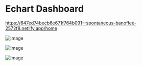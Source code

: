 # Echart Dashboard

https://647ed74becb6e671f764b091--spontaneous-banoffee-2572f8.netlify.app/home


![image](https://github.com/sachinCh001/DashBoard-FrameWork/assets/121339822/0f1ae0e6-1626-49d4-9ca0-2db2141b4b82)

![image](https://github.com/sachinCh001/DashBoard-FrameWork/assets/121339822/b7ca7b15-aee5-4881-aaf2-f8eb698f99d9)


![image](https://github.com/sachinCh001/DashBoard-FrameWork/assets/121339822/32b61670-fda9-4894-b2d9-fd986ba21bea)
